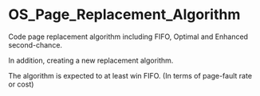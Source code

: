# OS_Page_Replacement_Algorithm
Code page replacement algorithm including FIFO, Optimal and Enhanced second-chance.  
  
In addition, creating a new replacement algorithm.  
  
The algorithm is expected to at least win FIFO. (In terms of page-fault rate or cost)
